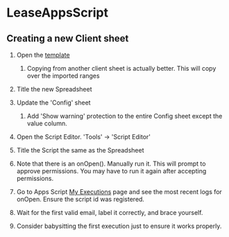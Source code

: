 # LeaseAppsScript

## Creating a new Client sheet

1. Open the [template](https://docs.google.com/spreadsheets/d/1e-xDkyts6jt_2JPGS5i1hX4opVJ9niQ9f0y8YtAvTlw)

    1. Copying from another client sheet is actually better. This will copy
       over the imported ranges

2. Title the new Spreadsheet

3. Update the 'Config' sheet

    1. Add 'Show warning' protection to the entire Config sheet except the value
       column.

4. Open the Script Editor. 'Tools' -> 'Script Editor'

5. Title the Script the same as the Spreadsheet

6. Note that there is an onOpen(). Manually run it. This will prompt to approve
   permissions. You may have to run it again after accepting permissions.

7. Go to Apps Script [My Executions](https://script.google.com/home/executions)
   page and see the most recent logs for onOpen. Ensure the script id was
   registered.

8. Wait for the first valid email, label it correctly, and brace yourself.

9. Consider babysitting the first execution just to ensure it works properly.